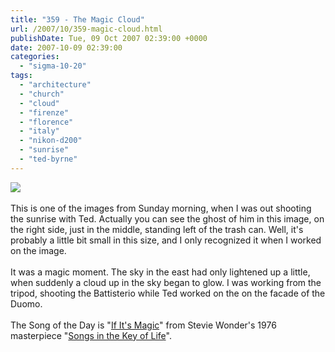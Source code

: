 ```yaml
---
title: "359 - The Magic Cloud"
url: /2007/10/359-magic-cloud.html
publishDate: Tue, 09 Oct 2007 02:39:00 +0000
date: 2007-10-09 02:39:00
categories: 
  - "sigma-10-20"
tags: 
  - "architecture"
  - "church"
  - "cloud"
  - "firenze"
  - "florence"
  - "italy"
  - "nikon-d200"
  - "sunrise"
  - "ted-byrne"
---
```

<a href="https://d25zfm9zpd7gm5.cloudfront.net/1200x1200/2007/20071007_064652_ps.jpg"><img src="https://d25zfm9zpd7gm5.cloudfront.net/0600x0600/2007/20071007_064652_ps.jpg"/></a><br/><br/>This is one of the images from Sunday morning, when I was out shooting the sunrise with Ted. Actually you can see the ghost of him in this image, on the right side, just in the middle, standing left of the trash can. Well, it's probably a little bit small in this size, and I only recognized it when I worked on the image.<br/><br/>It was a magic moment. The sky in the east had only lightened up a little, when suddenly a cloud up in the sky began to glow. I was working from the tripod, shooting the Battisterio while Ted worked on the on the facade of the Duomo.<br/><br/>The Song of the Day is "<a href="http://www.azlyrics.com/lyrics/steviewonder/ifitsmagic.html" target="_blank">If It's Magic</a>" from Stevie Wonder's 1976 masterpiece "<a href="http://www.amazon.com/Songs-Key-Life-Stevie-Wonder/dp/B00004SZWD" target="_blank">Songs in the Key of Life</a>".
